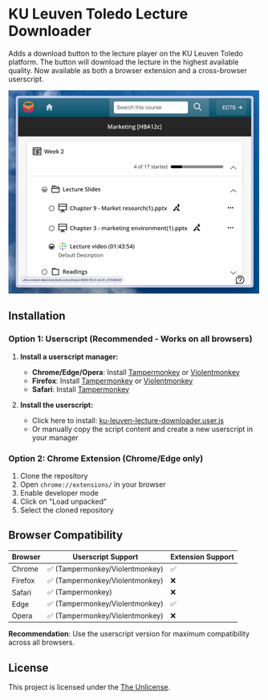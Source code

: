 # KU Leuven Toledo Lecture Downloader

Adds a download button to the lecture player on the KU Leuven Toledo platform. The button will download the lecture in the highest available quality. Now available as both a browser extension and a cross-browser userscript.

<img src="demo.gif" alt="Demo" width="500"/>

## Installation

### Option 1: Userscript (Recommended - Works on all browsers)

1. **Install a userscript manager:**
   - **Chrome/Edge/Opera**: Install [Tampermonkey](https://chrome.google.com/webstore/detail/tampermonkey/dhdgffkkebhmkfjojejmpbldmpobfkfo) or [Violentmonkey](https://chrome.google.com/webstore/detail/violentmonkey/jinjaccalgkegednnccohejagnlnfdag)
   - **Firefox**: Install [Tampermonkey](https://addons.mozilla.org/en-US/firefox/addon/tampermonkey/) or [Violentmonkey](https://addons.mozilla.org/en-US/firefox/addon/violentmonkey/)
   - **Safari**: Install [Tampermonkey](https://apps.apple.com/us/app/tampermonkey/id1482490089)

2. **Install the userscript:**
   - Click here to install: [ku-leuven-lecture-downloader.user.js](https://github.com/breitburg/toledo-download-extension/raw/main/ku-leuven-lecture-downloader.user.js)
   - Or manually copy the script content and create a new userscript in your manager

### Option 2: Chrome Extension (Chrome/Edge only)

1. Clone the repository
2. Open `chrome://extensions/` in your browser
3. Enable developer mode
4. Click on "Load unpacked"
5. Select the cloned repository

## Browser Compatibility

| Browser | Userscript Support | Extension Support |
|---------|-------------------|-------------------|
| Chrome | ✅ (Tampermonkey/Violentmonkey) | ✅ |
| Firefox | ✅ (Tampermonkey/Violentmonkey) | ❌ |
| Safari | ✅ (Tampermonkey) | ❌ |
| Edge | ✅ (Tampermonkey/Violentmonkey) | ✅ |
| Opera | ✅ (Tampermonkey/Violentmonkey) | ❌ |

**Recommendation**: Use the userscript version for maximum compatibility across all browsers.

## License

This project is licensed under the [The Unlicense](LICENSE).
